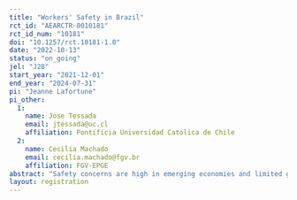```yaml
---
title: "Workers' Safety in Brazil"
rct_id: "AEARCTR-0010181"
rct_id_num: "10181"
doi: "10.1257/rct.10181-1.0"
date: "2022-10-13"
status: "on_going"
jel: "J28"
start_year: "2021-12-01"
end_year: "2024-07-31"
pi: "Jeanne Lafortune"
pi_other:
  1:
    name: Jose Tessada
    email: jtessada@uc.cl
    affiliation: Pontificia Universidad Catolica de Chile
  2:
    name: Cecilia Machado
    email: cecilia.machado@fgv.br
    affiliation: FGV-EPGE
abstract: "Safety concerns are high in emerging economies and limited governmental resources are scarce to make sure firms comply with rules in place.  We measure the impact of traditional safety visits by inspectors and of online training sessions and their combination with.  We do so in 3 different states in Brazil in a sector that has high rates of accidents (manufacturing of machines). We measure the impact of these interventions on safety outcomes as well as workers’ wages and well-being.  This would provide us with the first experimental measure of the impact of safety visit in a developing country and allow us to compare it to a lower-cost type of intervention where firms and workers are more involved which would help us understand the nature of the barriers to workers’ safety in developing countries. "
layout: registration
---
```


